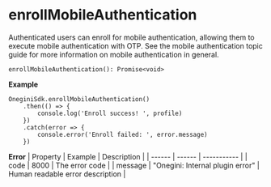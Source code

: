 # enrollMobileAuthentication

Authenticated users can enroll for mobile authentication, allowing them to execute mobile authentication with OTP. See the mobile authentication topic guide for more information on mobile authentication in general.

`enrollMobileAuthentication(): Promise<void>`

**Example**
```
OneginiSdk.enrollMobileAuthentication()
    .then(() => {
        console.log('Enroll success! ', profile)
    })
    .catch(error => {
        console.error('Enroll failed: ', error.message)
    })
```

**Error**
| Property | Example | Description |
| ------ | ------ |  ----------- |
| code   | 8000   | The error code |
| message   | "Onegini: Internal plugin error"   | Human readable error description |
